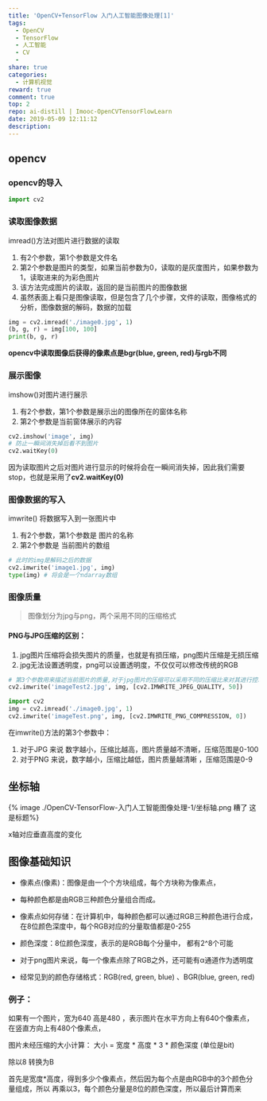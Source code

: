 ```yaml
---
title: 'OpenCV+TensorFlow 入门人工智能图像处理[1]'
tags:
  - OpenCV
  - TensorFlow
  - 人工智能
  - CV
  - 
share: true
categories:
  - 计算机视觉
reward: true
comment: true
top: 2
repo: ai-distill | Imooc-OpenCVTensorFlowLearn
date: 2019-05-09 12:11:12
description:
---
```




## opencv

### opencv的导入

```python
import cv2
```



### 读取图像数据

imread()方法对图片进行数据的读取

1. 有2个参数，第1个参数是文件名
2. 第2个参数是图片的类型，如果当前参数为0，读取的是灰度图片，如果参数为1，读取进来的为彩色图片
3. 该方法完成图片的读取，返回的是当前图片的图像数据
4. 虽然表面上看只是图像读取，但是包含了几个步骤，文件的读取，图像格式的分析，图像数据的解码，数据的加载

```python
img = cv2.imread('./image0.jpg', 1)
(b, g, r) = img[100, 100]
print(b, g, r)
```



**opencv中读取图像后获得的像素点是bgr(blue, green, red)与rgb不同**



### 展示图像

imshow()对图片进行展示

1. 有2个参数，第1个参数是展示出的图像所在的窗体名称
2. 第2个参数是当前窗体展示的内容



```python
cv2.imshow('image', img)
# 防止一瞬间消失掉后看不到图片
cv2.waitKey(0)
```



因为读取图片之后对图片进行显示的时候将会在一瞬间消失掉，因此我们需要stop，也就是采用了**cv2.waitKey(0)**



### 图像数据的写入

imwrite() 将数据写入到一张图片中

1. 有2个参数，第1个参数是 图片的名称
2. 第2个参数是 当前图片的数组

```python
# 此时的img是解码之后的数据
cv2.imwrite('image1.jpg', img)
type(img) # 将会是一个ndarray数组
```



### 图像质量

> 图像划分为jpg与png，两个采用不同的压缩格式



#### PNG与JPG压缩的区别：

1. jpg图片压缩将会损失图片的质量，也就是有损压缩，png图片压缩是无损压缩
2. jpg无法设置透明度，png可以设置透明度，不仅仅可以修改传统的RGB

```python
# 第3个参数用来描述当前图片的质量,对于jpg图片的压缩可以采用不同的压缩比来对其进行控制，范围是0-100
cv2.imwrite('imageTest2.jpg', img, [cv2.IMWRITE_JPEG_QUALITY, 50]) 

import cv2
img = cv2.imread('./image0.jpg', 1)
cv2.imwrite('imageTest.png', img, [cv2.IMWRITE_PNG_COMPRESSION, 0])
```



在imwrite()方法的第3个参数中：

1. 对于JPG 来说 数字越小，压缩比越高，图片质量越不清晰，压缩范围是0-100
2. 对于PNG 来说，数字越小，压缩比越低，图片质量越清晰 ，压缩范围是0-9 



## 坐标轴

{% image ./OpenCV-TensorFlow-入门人工智能图像处理-1/坐标轴.png 糟了 这是标题%}   

x轴对应垂直高度的变化



## 图像基础知识

- 像素点(像素)：图像是由一个个方块组成，每个方块称为像素点，

- 每种颜色都是由RGB三种颜色分量组合而成。

- 像素点如何存储：在计算机中，每种颜色都可以通过RGB三种颜色进行合成，在8位颜色深度中，每个RGB对应的分量取值都是0-255

- 颜色深度：8位颜色深度，表示的是RGB每个分量中， 都有2^8个可能
- 对于png图片来说，每一个像素点除了RGB之外，还可能有α通道作为透明度
- 经常见到的颜色存储格式：RGB(red, green, blue) 、BGR(blue, green, red)



### 例子：

如果有一个图片，宽为640 高是480 ，表示图片在水平方向上有640个像素点，在竖直方向上有480个像素点，

图片未经压缩的大小计算： 大小 = 宽度 * 高度 * 3 * 颜色深度 (单位是bit)

除以8 转换为B 

首先是宽度*高度，得到多少个像素点，然后因为每个点是由RGB中的3个颜色分量组成，所以 再乘以3，每个颜色分量是8位的颜色深度，所以最后计算而来

<!-- more -->